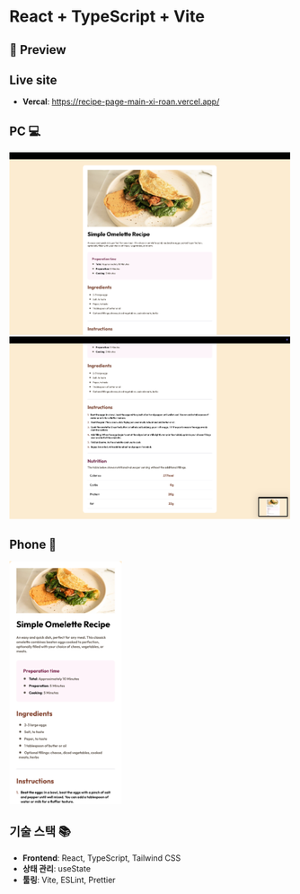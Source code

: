 # React + TypeScript + Vite

## 📸 Preview

## Live site

- **Vercal**: https://recipe-page-main-xi-roan.vercel.app/

## PC 💻

<p align="left">
  <img src="./src/assets/screenshot/pc-lg_1.png" 
  width="500"  />
    <img src="./src/assets/screenshot/pc-lg_2.png" 
  width="500"  />
</p>

## Phone 📱

<p align="left">
  <img src="./src/assets/screenshot/m-sm_1.png" width="200" />
</p>

## 기술 스택 📚

- **Frontend**: React, TypeScript, Tailwind CSS
- **상태 관리**: useState
- **툴링**: Vite, ESLint, Prettier
